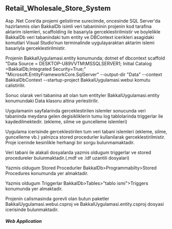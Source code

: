 ## Retail_Wholesale_Store_System


Asp .Net Core’da projemi gelistirme surecimde, oncesinde SQL Server'da hazirlanmis olan BakkalDb isimli veri tabanininin projenin kod tarafina aktarim islemleri, scaffolding ile basariyla gerceklestirilmistir ve boylelikle BakkalDb veri tabanindaki tum entity ve DBContext icerikleri asagidaki komutlari Visual Studio’nun terminalinde uygulayaraktan aktarim islemi basariyla gerceklestirilmistir.

Projenin BakkalUygulamasi.entity konumunda;
dotnet ef dbcontext scaffold "Data Source = DESKTOP-U89VVTM\MSSQLSERVER1; Initial Catalog =BakkalDb;Integrated Security=True;" "Microsoft.EntityFrameworkCore.SqlServer" --output-dir "Data" --context BakkalDbContext --startup-project BakkalUygulamasi.webui 
komutu calistirilir. 

Sonuc olarak veri tabanina ait olan tum entityler BakkalUygulamasi.entity konumundaki Data klasoru altina yerlestirilir.

Uygulamanin sayfalarinda gerceklestirilen islemler sonucunda veri tabaninda meydana gelen degisikliklerin tumu log tablolarinda triggerlar ile kaydedilmektedir. (ekleme, silme ve guncelleme islemleri)

Uygulama icerisinde gerceklestirilen tum veri tabani islemleri (ekleme, silme, guncelleme vb.) yalnizca stored procedurler kullanilarak gerceklestirilmistir. Proje icerinde kesinlikle herhangi bir sorgu bulunmamaktadir.

Veri tabani ile alakali dosyalarda yazmis oldugum triggerlar ve stored procedureler bulunmaktadir.(.mdf ve .ldf uzantili dosyalari)

Yazmis oldugum Stored Procedurler BakkalDb>Programmabilty>Stored Procedures konumunda yer almaktadir.

Yazmis oldugum Triggerlar BakkalDb>Tables>"tablo ismi">Triggers konumunda yer almaktadir.

Projenin calismasinda gorevli olan butun paketler BakkalUygulamasi.webui.csproj ve BakkalUygulamasi.entity.csproj dosyasi icerisinde bulunmaktadir.


#####  Web Application
